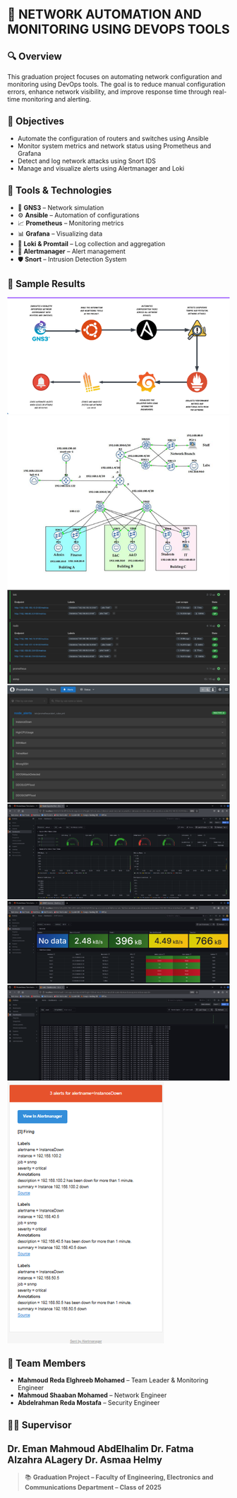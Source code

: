 # 🧠 **NETWORK AUTOMATION AND MONITORING USING DEVOPS TOOLS**

## 🔍 Overview
This graduation project focuses on automating network configuration and monitoring using DevOps tools. The goal is to reduce manual configuration errors, enhance network visibility, and improve response time through real-time monitoring and alerting.

## 🎯 Objectives
- Automate the configuration of routers and switches using Ansible  
- Monitor system metrics and network status using Prometheus and Grafana  
- Detect and log network attacks using Snort IDS  
- Manage and visualize alerts using Alertmanager and Loki  

## 🧰 Tools & Technologies
- 🧪 **GNS3** – Network simulation  
- ⚙️ **Ansible** – Automation of configurations  
- 📈 **Prometheus** – Monitoring metrics  
- 📊 **Grafana** – Visualizing data  
- 📄 **Loki & Promtail** – Log collection and aggregation  
- 🚨 **Alertmanager** – Alert management  
- 🛡️ **Snort** – Intrusion Detection System  

## 📸 Sample Results
![Project Architecture](./Results/Project_Architecture.png)
![Network Design](./Results/Network_Design.png)
![Prometheus Targets](./Results/Prometheus_Targets.png)
![Prometheus Alerts](./Results/Prometheus_Alert_Rules.png)
![NodeExporter Dashboard](./Results/Grafana_Node_Exporter_Dashboard.png)
![SNMPExporter Dashboard](./Results/Grafana_SNMP_Exporter_Dashboard.png)
![Loki Dashboard](./Results/Grafana_Loki(Snort_Logs)_Dashboard.png)
![InstanceDown Detection](./Results/InstanceDown_Detection.png.png)



## 👥 Team Members
- **Mahmoud Reda Elghreeb Mohamed** – Team Leader & Monitoring Engineer  
- **Mahmoud Shaaban Mohamed** – Network Engineer  
- **Abdelrahman Reda Mostafa** – Security Engineer  

## 🧑‍🏫 Supervisor
Dr. Eman Mahmoud AbdElhalim
Dr. Fatma Alzahra ALagery
Dr. Asmaa Helmy 
---

> 📚 **Graduation Project – Faculty of Engineering, Electronics and Communications Department – Class of 2025**
